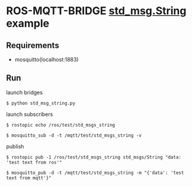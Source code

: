 # ROS-MQTT-BRIDGE [std_msg.String](http://docs.ros.org/api/std_msgs/html/msg/String.html) example

## Requirements

- mosquitto(localhost:1883)

## Run

launch bridges
```
$ python std_msg_string.py
```

launch subscribers
```
$ rostopic echo /ros/test/std_msgs_string
```

```
$ mosquitto_sub -d -t /mqtt/test/std_msgs_string -v
```

publish
```
$ rostopic pub -1 /ros/test/std_msgs_string std_msgs/String "data: 'test text from ros'"
```

```
$ mosquitto_pub -d -t /mqtt/test/std_msgs_string -m "{'data': 'test text from mqtt'}"
```
